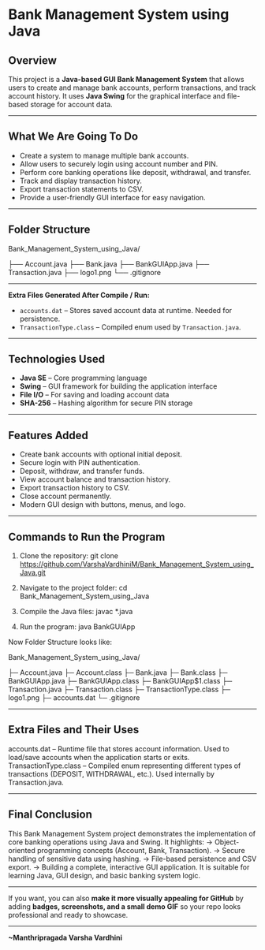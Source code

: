 # Bank Management System using Java

## Overview
This project is a **Java-based GUI Bank Management System** that allows users to create and manage bank accounts, perform transactions, and track account history. It uses **Java Swing** for the graphical interface and file-based storage for account data.  

---

## What We Are Going To Do
- Create a system to manage multiple bank accounts.  
- Allow users to securely login using account number and PIN.  
- Perform core banking operations like deposit, withdrawal, and transfer.  
- Track and display transaction history.  
- Export transaction statements to CSV.  
- Provide a user-friendly GUI interface for easy navigation.

---

## Folder Structure

Bank_Management_System_using_Java/

├── Account.java
├── Bank.java
├── BankGUIApp.java
├── Transaction.java
├── logo1.png
└── .gitignore

---

**Extra Files Generated After Compile / Run:**  
- `accounts.dat` – Stores saved account data at runtime. Needed for persistence.  
- `TransactionType.class` – Compiled enum used by `Transaction.java`.  

---

## Technologies Used
- **Java SE** – Core programming language  
- **Swing** – GUI framework for building the application interface  
- **File I/O** – For saving and loading account data  
- **SHA-256** – Hashing algorithm for secure PIN storage  

---

## Features Added
- Create bank accounts with optional initial deposit.  
- Secure login with PIN authentication.  
- Deposit, withdraw, and transfer funds.  
- View account balance and transaction history.  
- Export transaction history to CSV.  
- Close account permanently.  
- Modern GUI design with buttons, menus, and logo.  

---

## Commands to Run the Program
1. Clone the repository:
git clone https://github.com/VarshaVardhiniM/Bank_Management_System_using_Java.git

2. Navigate to the project folder:
cd Bank_Management_System_using_Java

3. Compile the Java files:
javac *.java

4. Run the program:
java BankGUIApp

Now Folder Structure looks like:

Bank_Management_System_using_Java/


├─ Account.java
├─ Account.class
├─ Bank.java
├─ Bank.class
├─ BankGUIApp.java
├─ BankGUIApp.class
├─ BankGUIApp$1.class
├─ Transaction.java
├─ Transaction.class
├─ TransactionType.class
├─ logo1.png
├─ accounts.dat
└─ .gitignore

---

## Extra Files and Their Uses
accounts.dat – Runtime file that stores account information. Used to load/save accounts when the application starts or exits.
TransactionType.class – Compiled enum representing different types of transactions (DEPOSIT, WITHDRAWAL, etc.). Used internally by Transaction.java.

---

## Final Conclusion
This Bank Management System project demonstrates the implementation of core banking operations using Java and Swing. It highlights:
-> Object-oriented programming concepts (Account, Bank, Transaction).
-> Secure handling of sensitive data using hashing.
-> File-based persistence and CSV export.
-> Building a complete, interactive GUI application.
It is suitable for learning Java, GUI design, and basic banking system logic.

---

If you want, you can also **make it more visually appealing for GitHub** by adding **badges, screenshots, and a small demo GIF** so your repo looks professional and ready to showcase.  

---

**~Manthripragada Varsha Vardhini**

